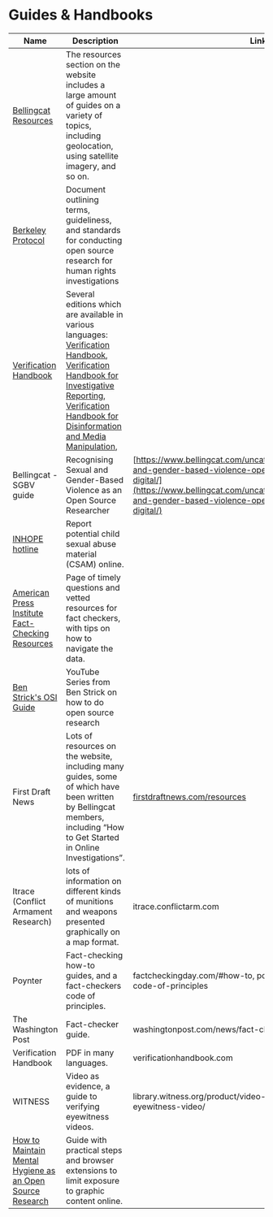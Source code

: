 # Guides & Handbooks

| Name                                                                                                                                                                      | Description                                                                                                                                                                                                                                                                                                                                                                             | Link                                                                                                                                                                                                                                                   |
| ------------------------------------------------------------------------------------------------------------------------------------------------------------------------- | --------------------------------------------------------------------------------------------------------------------------------------------------------------------------------------------------------------------------------------------------------------------------------------------------------------------------------------------------------------------------------------- | ------------------------------------------------------------------------------------------------------------------------------------------------------------------------------------------------------------------------------------------------------ |
| [Bellingcat Resources](https://www.bellingcat.com/category/resources/)                                                                                                    | The resources section on the website includes a large amount of guides on a variety of topics, including geolocation, using satellite imagery, and so on.                                                                                                                                                                                                                               |                                                                                                                                                                                                                                                        |
| [Berkeley Protocol ](https://www.ohchr.org/en/publications/policy-and-methodological-publications/berkeley-protocol-digital-open-source)                                  | Document outlining terms, guideliness, and standards for conducting open source research for human rights investigations                                                                                                                                                                                                                                                                |                                                                                                                                                                                                                                                        |
| [Verification Handbook](https://datajournalism.com/read/handbook/verification-3)                                                                                          | Several editions which are available in various languages:[ Verification Handbook](https://datajournalism.com/read/handbook/verification-1), [Verification Handbook for Investigative Reporting](https://datajournalism.com/read/handbook/verification-2), [Verification Handbook for Disinformation and Media Manipulation](https://datajournalism.com/read/handbook/verification-3),  |                                                                                                                                                                                                                                                        |
| Bellingcat - SGBV guide                                                                                                                                                   | Recognising Sexual and Gender-Based Violence as an Open Source Researcher                                                                                                                                                                                                                                                                                                               | [https://www.bellingcat.com/uncategorized/2023/03/03/sexual-and-gender-based-violence-open-source-researche-osint-digital/](https://www.bellingcat.com/uncategorized/2023/03/03/sexual-and-gender-based-violence-open-source-researche-osint-digital/) |
| [INHOPE hotline](https://www.inhope.org/EN#hotlineReferral)                                                                                                               | Report potential child sexual abuse material (CSAM) online.                                                                                                                                                                                                                                                                                                                             |                                                                                                                                                                                                                                                        |
| [American Press Institute Fact-Checking Resources](http://americanpressinstitute.org/training-tools/fact-checking-resource)                                               | Page of timely questions and vetted resources for fact checkers, with tips on how to navigate the data.                                                                                                                                                                                                                                                                                 |                                                                                                                                                                                                                                                        |
| [Ben Strick's OSI Guide](https://www.youtube.com/playlist?list=PLrFPX1Vfqk3ehZKSFeb9pVIHqxqrNW8Sy)                                                                        | YouTube Series from Ben Strick on how to do open source research                                                                                                                                                                                                                                                                                                                        |                                                                                                                                                                                                                                                        |
| First Draft News                                                                                                                                                          | Lots of resources on the website, including many guides, some of which have been written by Bellingcat members, including “How to Get Started in Online Investigations”.                                                                                                                                                                                                                | [firstdraftnews.com/resources](http://firstdraftnews.com/resources)                                                                                                                                                                                    |
| Itrace (Conflict Armament Research)                                                                                                                                       | lots of information on different kinds of munitions and weapons presented graphically on a map format.                                                                                                                                                                                                                                                                                  | itrace.conflictarm.com                                                                                                                                                                                                                                 |
| Poynter                                                                                                                                                                   | Fact-checking how-to guides, and a fact-checkers code of principles.                                                                                                                                                                                                                                                                                                                    | factcheckingday.com/#how-to, poynter.org/fact-checkers-code-of-principles                                                                                                                                                                              |
| The Washington Post                                                                                                                                                       | Fact-checker guide.                                                                                                                                                                                                                                                                                                                                                                     | washingtonpost.com/news/fact-checker                                                                                                                                                                                                                   |
| Verification Handbook                                                                                                                                                     | PDF in many languages.                                                                                                                                                                                                                                                                                                                                                                  | verificationhandbook.com                                                                                                                                                                                                                               |
| WITNESS                                                                                                                                                                   | Video as evidence, a guide to verifying eyewitness videos.                                                                                                                                                                                                                                                                                                                              | library.witness.org/product/video-as-evidence-verifying-eyewitness-video/                                                                                                                                                                              |
| [How to Maintain Mental Hygiene as an Open Source Research](https://www.bellingcat.com/resources/2022/11/23/how-to-maintain-mental-hygiene-as-an-open-source-researcher/) | Guide with practical steps and browser extensions to limit exposure to graphic content online.                                                                                                                                                                                                                                                                                          |                                                                                                                                                                                                                                                        |
